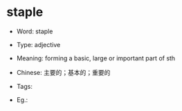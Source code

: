 # staple

- Word: staple

- Type: adjective
- Meaning: forming a basic, large or important part of sth
- Chinese: 主要的；基本的；重要的
- Tags: 
- Eg.: 

